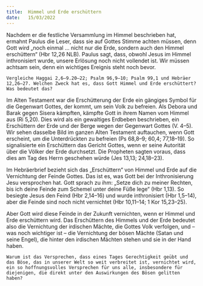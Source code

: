 ```yaml
---
title:  Himmel und Erde erschüttern
date:   15/03/2022
---
```


Nachdem er die festliche Versammlung im Himmel beschrieben hat, ermahnt Paulus die Leser, dass sie auf Gottes Stimme achten müssen, denn Gott wird „noch einmal … nicht nur die Erde, sondern auch den Himmel erschüttern“ (Hbr 12,26 NLB). Paulus sagt, dass, obwohl Jesus im Himmel inthronisiert wurde, unsere Erlösung noch nicht vollendet ist. Wir müssen achtsam sein, denn ein wichtiges Ereignis steht noch bevor.

`Vergleiche Haggai 2,6–9.20–22; Psalm 96,9–10; Psalm 99,1 und ­Hebräer 12,26–27. Welchen Zweck hat es, dass Gott Himmel und Erde erschüttert? Was bedeutet das?`

Im Alten Testament war die Erschütterung der Erde ein gängiges Symbol für die Gegenwart Gottes, der kommt, um sein Volk zu befreien. Als Debora und Barak gegen Sisera kämpften, kämpfte Gott in ihrem Namen vom Himmel aus (Ri 5,20). Dies wird als ein gewaltiges Erdbeben beschrieben, ein Erschüttern der Erde und der Berge wegen der Gegenwart Gottes (V. 4–5). Wir sehen dasselbe Bild im ganzen Alten Testament auftauchen, wenn Gott erscheint, um die Unterdrückten zu befreien (Ps 68,8–9; 60,4; 77,18–19). So signalisierte ein Erschüttern das Gericht Gottes, wenn er seine Autorität über die Völker der Erde durchsetzt. Die Propheten sagten voraus, dass dies am Tag des Herrn geschehen würde (Jes 13,13; 24,18–23).

Im Hebräerbrief bezieht sich das „Erschüttern“ von Himmel und Erde auf die Vernichtung der Feinde Gottes. Das ist es, was Gott bei der Inthronisierung Jesu versprochen hat. Gott sprach zu ihm: „Setze dich zu meiner Rechten, bis ich deine Feinde zum Schemel unter deine Füße lege“ (Hbr 1,13). So besiegte Jesus den Feind (Hbr 2,14–16) und wurde inthronisiert (Hbr 1,5–14), aber die Feinde sind noch nicht vernichtet (Hbr 10,11–14; 1 Kor 15,23–25).

Aber Gott wird diese Feinde in der Zukunft vernichten, wenn er Himmel und Erde erschüttern wird. Das Erschüttern des Himmels und der Erde bedeutet also die Vernichtung der irdischen Mächte, die Gottes Volk verfolgen, und – was noch wichtiger ist – die Vernichtung der bösen Mächte (Satan und seine Engel), die hinter den irdischen Mächten stehen und sie in der Hand haben.

`Warum ist das Versprechen, dass eines Tages Gerechtigkeit geübt und das Böse, das in unserer Welt so weit verbreitet ist, vernichtet wird, ein so hoffnungsvolles Versprechen für uns alle, insbesondere für diejenigen, die direkt unter den Auswirkungen des Bösen gelitten haben?`
